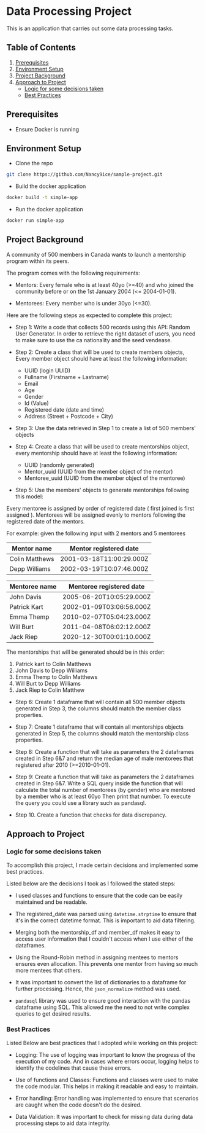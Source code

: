 # Data Processing Project

This is an application that carries out some data processing tasks.

## Table of Contents
1. [Prerequisites](#prerequisites)
2. [Environment Setup](#environment-setup)
3. [Project Background](#project-background)
4. [Approach to Project](#approach-to-project)
    - [Logic for some decisions taken](#logic-for-some-decisions-taken)
    - [Best Practices](#best-practices)
    

## Prerequisites

- Ensure Docker is running

## Environment Setup

- Clone the repo

```bash 
git clone https://github.com/Nancy9ice/sample-project.git
```

- Build the docker application

```bash
docker build -t simple-app
```

- Run the docker application

```bash
docker run simple-app
```

## Project Background

A community of 500 members in Canada wants to launch a mentorship program within its peers.

The program comes with the following requirements:
- Mentors: Every female who is at least 40yo (>=40) and who joined the community before or on the 1st January 2004 (<= 2004-01-01).

- Mentorees: Every member who is under 30yo (<=30).

Here are the following steps as expected to complete this project:

- Step 1: Write a code that collects 500 records using this API: Random User Generator. In order
to retrieve the right dataset of users, you need to make sure to use the ca nationality and the
seed vendease.

- Step 2: Create a class that will be used to create members objects, Every member object should have at least the following information:
    - UUID (login UUID)
    - Fullname (Firstname + Lastname)
    - Email
    - Age
    - Gender
    - Id (Value)
    - Registered date (date and time)
    - Address (Street + Postcode + City)

- Step 3: Use the data retrieved in Step 1 to create a list of 500 members' objects

- Step 4: Create a class that will be used to create mentorships object, every mentorship should have at least the following information:

    - UUID (randomly generated)
    - Mentor_uuid (UUID from the member object of the mentor)
    - Mentoree_uuid (UUID from the member object of the mentoree)

- Step 5: Use the members' objects to generate mentorships following this model:

Every mentoree is assigned by order of registered date ( first joined is first assigned ). Mentorees will be assigned evenly to mentors following the registered date of the mentors. 

For example: given the following input with 2 mentors and 5 mentorees

    
| Mentor name |Mentor registered date |
|-------------|------------------------|
|Colin Matthews | 2001-03-18T11:00:29.000Z
|Depp Williams | 2002-03-19T10:07:46.000Z

| Mentoree name | Mentoree registered date |
|-------------|------------------------|
|John Davis | 2005-06-20T10:05:29.000Z
|Patrick Kart | 2002-01-09T03:06:56.000Z
|Emma Themp | 2010-02-07T05:04:23.000Z
|Will Burt | 2011-04-08T06:02:12.000Z
|Jack Riep | 2020-12-30T00:01:10.000Z

The mentorships that will be generated should be in this order:

1. Patrick kart to Colin Matthews
2. John Davis to Depp Williams
3. Emma Themp to Colin Matthews
4. Will Burt to Depp Williams
5. Jack Riep to Colin Matthew

- Step 6: Create 1 dataframe that will contain all 500 member objects generated in Step 3, the columns should match the member class properties.

- Step 7: Create 1 dataframe that will contain all mentorships objects generated in Step 5, the columns should match the mentorship class properties.

- Step 8: Create a function that will take as parameters the 2 dataframes created in Step 6&7 and return the median age of male mentorees that registered after 2010 (>=2010-01-01).

- Step 9: Create a function that will take as parameters the 2 dataframes created in Step 6&7. Write a SQL query inside the function that will calculate the total number of mentorees (by gender) who are mentored by a member who is at least 60yo Then print that number. To execute the query you could use a library such as pandasql.

- Step 10. Create a function that checks for data discrepancy.

## Approach to Project

### Logic for some decisions taken

To accomplish this project, I made certain decisions and implemented some best practices. 

Listed below are the decisions I took as I followed the stated steps:

- I used classes and functions to ensure that the code can be easily maintained and be readable.

- The registered_date was parsed using `datetime.strptime` to ensure that it's in the correct datetime format. This is important to aid data filtering.

- Merging both the mentorship_df and member_df makes it easy to access user information that I couldn't access when I use either of the dataframes.

- Using the Round-Robin method in assigning mentees to mentors ensures even allocation. This prevents one mentor from having so much more mentees that others.

- It was important to convert the list of dictionaries to a dataframe for further processing. Hence, the `json_normalize` method was used.

- `pandasql` library was used to ensure good interaction with the pandas dataframe using SQL. This allowed me the need to not write complex queries to get desired results.

### Best Practices

Listed Below are best practices that I adopted while working on this project:

- Logging: The use of logging was important to know the progress of the execution of my code. And in cases where errors occur, logging helps to identify the codelines that cause these errors.

- Use of functions and Classes: Functions and classes were used to make the code modular. This helps in making it readable and easy to maintain.

- Error handling: Error handling was implemented to ensure that scenarios are caught when the code doesn't do the desired.

- Data Validation: It was important to check for missing data during data processing steps to aid data integrity.
